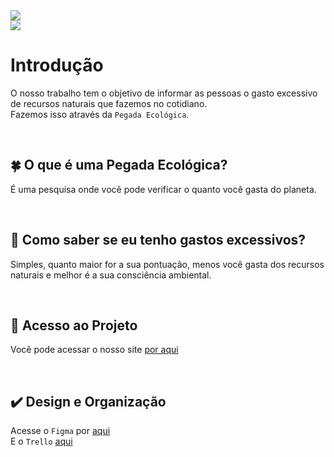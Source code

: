 <img src="https://user-images.githubusercontent.com/82301731/216135751-11173142-9a00-49a2-bac9-455e4873c885.png" />
<br>
<img src= "http://img.shields.io/static/v1?label=STATUS&message=EM%20DESENVOLVIMENTO&color=GREEN&style=for-the-badge"/>


# Introdução
O nosso trabalho tem o objetivo de informar as pessoas o gasto excessivo de recursos naturais que fazemos no cotidiano.<br>
Fazemos isso através da `Pegada Ecológica`. 

<br>


## 🍀 O que é uma Pegada Ecológica?
É uma pesquisa onde você pode verificar o quanto você gasta do planeta.

<br>


## :eyes: Como saber se eu tenho gastos excessivos?
Simples, quanto maior for a sua pontuação, menos você gasta dos recursos naturais e melhor é a sua consciência ambiental.

<br>


## :file_folder: Acesso ao Projeto
Você pode acessar o nosso site <a href="https:\\www.greenlight.dev.br" >por aqui</a> 

<br>

## ✔️ Design e Organização
Acesse o `Figma` por <a href="https://www.figma.com/file/ij0NqivDM9UKtiuFoNpIYC/pegadaecologicadesign?t=e08EUk75eapSWAQ3-6">aqui</a> <br>
E o `Trello` <a href="https://trello.com/b/rZaTN4So/todo-greenlight-2023">aqui</a>
